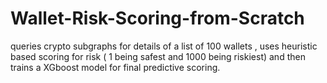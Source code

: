 # Wallet-Risk-Scoring-from-Scratch
queries crypto subgraphs for details of a list of 100 wallets , uses heuristic based scoring for risk ( 1 being safest and 1000 being riskiest) and then trains a XGboost model for final predictive scoring. 
